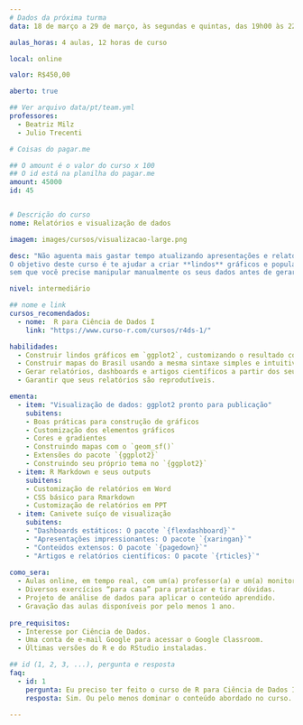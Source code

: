 ```yaml
---
# Dados da próxima turma
data: 18 de março a 29 de março, às segundas e quintas, das 19h00 às 22h00

aulas_horas: 4 aulas, 12 horas de curso

local: online

valor: R$450,00

aberto: true

## Ver arquivo data/pt/team.yml
professores:
  - Beatriz Milz
  - Julio Trecenti

# Coisas do pagar.me

## O amount é o valor do curso x 100
## O id está na planilha do pagar.me
amount: 45000
id: 45


# Descrição do curso
nome: Relatórios e visualização de dados

imagem: images/cursos/visualizacao-large.png

desc: "Não aguenta mais gastar tempo atualizando apresentações e relatórios repetitivos? Quer fazer um gráfico maravilhoso e o Excel te deixou na mão? Quer fazer gráficos lindos, simples e 100% reprodutíveis mas não sabe como? Se respondeu **sim** a qualquer uma dessas perguntas esse curso é pra você.
O objetivo deste curso é te ajudar a criar **lindos** gráficos e popular relatórios 100% reprodutíveis e automáticos,
sem que você precise manipular manualmente os seus dados antes de gerar os produtos finais."

nivel: intermediário

## nome e link
cursos_recomendados:
  - nome:  R para Ciência de Dados I
    link: "https://www.curso-r.com/cursos/r4ds-1/"

habilidades:
  - Construir lindos gráficos em `ggplot2`, customizando o resultado com base nas suas necessidades;
  - Construir mapas do Brasil usando a mesma sintaxe simples e intuitiva que você já conhece;
  - Gerar relatórios, dashboards e artigos científicos a partir dos seus códigos R, seja word, ppt, html ou pdf;
  - Garantir que seus relatórios são reprodutíveis.

ementa: 
  - item: "Visualização de dados: ggplot2 pronto para publicação"
    subitens: 
    - Boas práticas para construção de gráficos
    - Customização dos elementos gráficos
    - Cores e gradientes
    - Construindo mapas com o `geom_sf()`
    - Extensões do pacote `{ggplot2}`
    - Construindo seu próprio tema no `{ggplot2}`
  - item: R Markdown e seus outputs
    subitens: 
    - Customização de relatórios em Word
    - CSS básico para Rmarkdown
    - Customização de relatórios em PPT
  - item: Canivete suíço de visualização
    subitens:
    - "Dashboards estáticos: O pacote `{flexdashboard}`"
    - "Apresentações impressionantes: O pacote `{xaringan}`"
    - "Conteúdos extensos: O pacote `{pagedown}`"
    - "Artigos e relatórios científicos: O pacote `{rticles}`"
    
como_sera: 
  - Aulas online, em tempo real, com um(a) professor(a) e um(a) monitor(a).
  - Diversos exercícios “para casa” para praticar e tirar dúvidas.
  - Projeto de análise de dados para aplicar o conteúdo aprendido.
  - Gravação das aulas disponíveis por pelo menos 1 ano.
  
pre_requisitos:
  - Interesse por Ciência de Dados.
  - Uma conta de e-mail Google para acessar o Google Classroom.
  - Últimas versões do R e do RStudio instaladas.

## id (1, 2, 3, ...), pergunta e resposta
faq:
  - id: 1
    pergunta: Eu preciso ter feito o curso de R para Ciência de Dados I antes?
    resposta: Sim. Ou pelo menos dominar o conteúdo abordado no curso.
  
---
```


